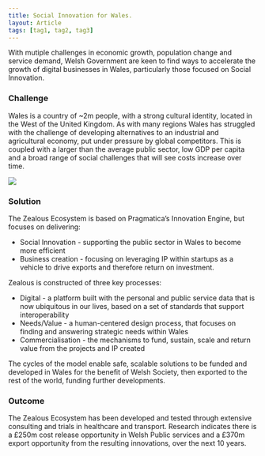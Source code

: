 ```yaml
---
title: Social Innovation for Wales.
layout: Article
tags: [tag1, tag2, tag3]
---
```

<div class="bg-white">
<p class="text-blue text-xl font-sans-serif font-medium">With mutiple challenges in economic growth, population change and service demand, Welsh Government are
keen to find ways to accelerate the growth of digital businesses in Wales, particularly those focused on Social Innovation.</p>
<h3 class="text-green pt-4">Challenge</h3>
<p class="py-4">Wales is a country of ~2m people, with a strong cultural identity, located in the West of the
United Kingdom. As with many regions Wales has struggled with the challenge of developing alternatives to an
industrial and agricultural economy, put under pressure by global competitors. This is coupled with a larger
than the average public sector, low GDP per capita and a broad range of social challenges that will see costs
increase over time.</p>
</div>
<div class="md:-mx-32 text-center">
<img src="/zealous.gif" class="w-100">
</div>
<div class="bg-white py-4">
<h3 class="text-green t-4">Solution</h3>
<p class="py-4">The Zealous Ecosystem is based on Pragmatica’s Innovation Engine, but focuses on delivering:</p>
<ul class="pb-4">
<li class="py-2">Social Innovation - supporting the public sector in Wales to become more efficient</li>
<li class="py-2">Business creation - focusing on leveraging IP within startups as a vehicle to drive exports
and therefore return on investment.</li>
</ul>
<p class="py-4">Zealous is constructed of three key processes:</p>
<ul class="pb-4">
<li class="py-2">Digital - a platform built with the personal and public service data that is now ubiquitous in
our lives, based on a set of standards that support interoperability</li>
<li class="py-2">Needs/Value - a human-centered design process, that focuses on finding and answering strategic
needs within Wales</li>
<li class="py-2">Commercialisation - the mechanisms to fund, sustain, scale and return value from the projects
and IP created</li>
</ul>
<p class="py-4">The cycles of the model enable safe, scalable solutions to be funded and developed in Wales for the
benefit of Welsh Society, then exported to the rest of the world, funding further developments.</p>
</div>
<div class="bg-white bg-blue-lightest rounded p-4 md:-m-4">
<h3 class="text-blue-darker">Outcome</h3>
<p class="pt-4 font-bold font-green-dark">The Zealous Ecosystem has been developed and tested through extensive
consulting and trials in healthcare and transport. Research indicates there is a £250m cost release opportunity
in Welsh Public services and a £370m export opportunity from the resulting innovations, over the next 10 years.</p>
</div>